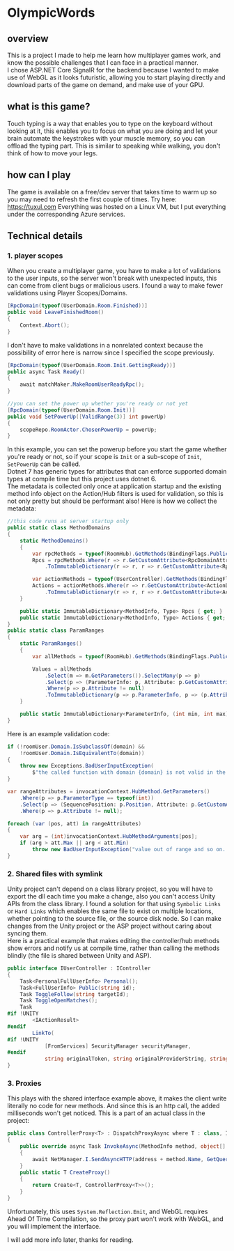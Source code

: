 # OlympicWords

## overview
This is a project I made to help me learn how multiplayer games work, and know the possible challenges that I can face in a practical manner. <br />
I chose ASP.NET Core SignalR for the backend because I wanted to make use of WebGL as it looks futuristic, allowing you to start playing directly and download parts of the game on demand, and make use of your GPU.
## what is this game?
Touch typing is a way that enables you to type on the keyboard without looking at it, this enables you to focus on what you are doing and let your brain automate the keystrokes with your muscle memory, so you can offload the typing part. This is similar to speaking while walking, you don't think of how to move your legs.
## how can I play
The game is available on a free/dev server that takes time to warm up so you may need to refresh the first couple of times. Try here: https://tuxul.com
Everything was hosted on a Linux VM, but I put everything under the corresponding Azure services.
## Technical details
### 1. player scopes
When you create a multiplayer game, you have to make a lot of validations to the user inputs, so the server won't break with unexpected inputs, this can come from client bugs or malicious users. I found a way to make fewer validations using Player Scopes/Domains.
```C#
[RpcDomain(typeof(UserDomain.Room.Finished))]
public void LeaveFinishedRoom()
{
    Context.Abort();
}
```
I don't have to make validations in a nonrelated context because the possibility of error here is narrow since I specified the scope previously.
```C#
[RpcDomain(typeof(UserDomain.Room.Init.GettingReady))]
public async Task Ready()
{
    await matchMaker.MakeRoomUserReadyRpc();
}

//you can set the power up whether you're ready or not yet
[RpcDomain(typeof(UserDomain.Room.Init))]
public void SetPowerUp([ValidRange(3)] int powerUp)
{
    scopeRepo.RoomActor.ChosenPowerUp = powerUp;
}
```
In this example, you can set the powerup before you start the game whether you're ready or not, so if your scope is `Init` or a sub-scope of `Init`, `SetPowerUp` can be called.<br />
Dotnet 7 has generic types for attributes that can enforce supported domain types at compile time but this project uses dotnet 6.<br />
The metadata is collected only once at application startup and the existing method info object on the Action/Hub filters is used for validation, so this is not only pretty but should be performant also!
Here is how we collect the metadata:
```C#
//this code runs at server startup only
public static class MethodDomains
{
    static MethodDomains()
    {
        var rpcMethods = typeof(RoomHub).GetMethods(BindingFlags.Public | BindingFlags.Instance);
        Rpcs = rpcMethods.Where(r => r.GetCustomAttribute<RpcDomainAttribute>() != null)
            .ToImmutableDictionary(r => r, r => r.GetCustomAttribute<RpcDomainAttribute>()!.Domain);

        var actionMethods = typeof(UserController).GetMethods(BindingFlags.Public | BindingFlags.Instance);
        Actions = actionMethods.Where(r => r.GetCustomAttribute<ActionDomainAttribute>() != null)
            .ToImmutableDictionary(r => r, r => r.GetCustomAttribute<ActionDomainAttribute>()!.Domain);
    }

    public static ImmutableDictionary<MethodInfo, Type> Rpcs { get; }
    public static ImmutableDictionary<MethodInfo, Type> Actions { get; }
}
public static class ParamRanges
{
    static ParamRanges()
    {
        var allMethods = typeof(RoomHub).GetMethods(BindingFlags.Public | BindingFlags.Instance);

        Values = allMethods
            .Select(m => m.GetParameters()).SelectMany(p => p)
            .Select(p => (ParameterInfo: p, Attribute: p.GetCustomAttribute<ValidRange>()))
            .Where(p => p.Attribute != null)
            .ToImmutableDictionary(p => p.ParameterInfo, p => (p.Attribute.Min, p.Attribute.Max));
    }

    public static ImmutableDictionary<ParameterInfo, (int min, int max)> Values { get; }
}
```
Here is an example validation code:
```C#
if (!roomUser.Domain.IsSubclassOf(domain) &&
    !roomUser.Domain.IsEquivalentTo(domain))
{
    throw new Exceptions.BadUserInputException(
        $"the called function with domain {domain} is not valid in the current user domain {roomUser.Domain}");
}

var rangeAttributes = invocationContext.HubMethod.GetParameters()
    .Where(p => p.ParameterType == typeof(int))
    .Select(p => (SequencePosition: p.Position, Attribute: p.GetCustomAttribute<ValidRange>()))
    .Where(p => p.Attribute != null);

foreach (var (pos, att) in rangeAttributes)
{
    var arg = (int)invocationContext.HubMethodArguments[pos];
    if (arg > att.Max || arg < att.Min)
        throw new BadUserInputException("value out of range and so on....");
}
```
### 2. Shared files with symlink
Unity project can't depend on a class library project, so you will have to export the dll each time you make a change, also you can't access Unity APIs from the class library. I found a solution for that using `Symbolic Links` or `Hard Links` which enables the same file to exist on multiple locations, whether pointing to the source file, or the source disk node. So I can make changes from the Unity project or the ASP project without caring about syncing them. <br />
Here is a practical example that makes editing the controller/hub methods show errors and notify us at compile time, rather than calling the methods blindly (the file is shared between Unity and ASP).
```C#
public interface IUserController : IController
{
    Task<PersonalFullUserInfo> Personal();
    Task<FullUserInfo> Public(string id);
    Task ToggleFollow(string targetId);
    Task ToggleOpenMatches();
    Task
#if !UNITY
        <IActionResult>
#endif
        LinkTo(
#if !UNITY
            [FromServices] SecurityManager securityManager,
#endif
            string originalToken, string originalProviderString, string newProviderStr, string newToken, bool overwriteNew);
}
```
### 3. Proxies
This plays with the shared interface example above, it makes the client write literally no code for new methods. And since this is an http call, the added milliseconds won't get noticed. This is a part of an actual class in the project:
```C#
public class ControllerProxy<T> : DispatchProxyAsync where T : class, IController
{
    public override async Task InvokeAsync(MethodInfo method, object[] args)
    {
        await NetManager.I.SendAsyncHTTP(address + method.Name, GetQueryParams(method, args));
    }
    public static T CreateProxy()
    {
        return Create<T, ControllerProxy<T>>();
    }
}
```
Unfortunately, this uses `System.Reflection.Emit`, and WebGL requires Ahead Of Time Compilation, so the proxy part won't work with WebGL, and you will implement the interface.

I will add more info later, thanks for reading.
